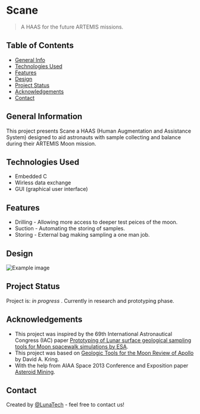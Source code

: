 # Scane
> A HAAS for the future ARTEMIS missions.

## Table of Contents
* [General Info](#general-information)
* [Technologies Used](#technologies-used)
* [Features](#features)
* [Design](#design)
* [Project Status](#project-status)
* [Acknowledgements](#acknowledgements)
* [Contact](#contact)



## General Information
This project presents Scane a HAAS (Human Augmentation and  Assistance System) designed to aid astronauts with sample collecting and balance during their ARTEMIS Moon mission.


## Technologies Used
 - Embedded C
 - Wirless data exchange
 - GUI (graphical user interface)


## Features

- Drilling - Allowing more access to deeper test peices of the moon.
- Suction - Automating the storing of samples.
- Storing - External bag making sampling a one man job.



## Design
![Example image](./img/image.png)


## Project Status
Project is: _in progress_ . Currently in research and prototyping phase.


## Acknowledgements

- This project was inspired by the 69th International Astronautical Congress (IAC) paper [Prototyping of Lunar surface geological sampling tools for Moon spacewalk simulations by ESA](https://www.researchgate.net/publication/328654914).
- This project was based on [Geologic Tools for the Moon
Review of Apollo](https://www.lpi.usra.edu/science/kring/lunar_exploration/geologicTools.pdf) by David A. Kring.
- With the help from AIAA Space 2013 Conference and Exposition paper [Asteroid Mining](https://www.researchgate.net/publication/282980645).


## Contact
Created by [@LunaTech](https://github.com/AmineRomdhane) - feel free to contact us!

